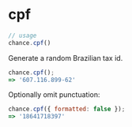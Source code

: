 # cpf

```js
// usage
chance.cpf()
```

Generate a random Brazilian tax id.

```js
chance.cpf();
=> '607.116.899-62'
```

Optionally omit punctuation:

```js
chance.cpf({ formatted: false });
=> '18641718397'
```

